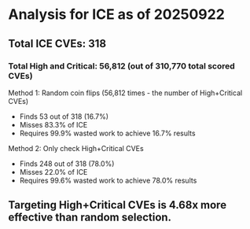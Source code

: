 # Analysis for ICE as of 20250922

## Total ICE CVEs: 318
### Total High and Critical: 56,812 (out of 310,770 total scored CVEs)

Method 1: Random coin flips (56,812 times - the number of High+Critical CVEs)
  - Finds 53 out of 318 (16.7%)
  - Misses 83.3% of ICE
  - Requires 99.9% wasted work to achieve 16.7% results

Method 2: Only check High+Critical CVEs
  - Finds 248 out of 318 (78.0%)
  - Misses 22.0% of ICE
  - Requires 99.6% wasted work to achieve 78.0% results

## Targeting High+Critical CVEs is 4.68x more effective than random selection.

